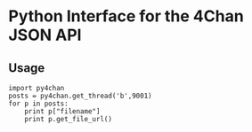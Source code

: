 # Python Interface for the 4Chan JSON API

## Usage

    import py4chan
    posts = py4chan.get_thread('b',9001)
    for p in posts:
        print p["filename"]
        print p.get_file_url()

